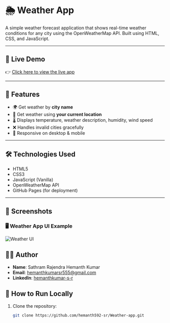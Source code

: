 # 🌦️ Weather App

A simple weather forecast application that shows real-time weather conditions for any city using the OpenWeatherMap API. Built using HTML, CSS, and JavaScript.

---

## 🔗 Live Demo

👉 [Click here to view the live app](https://hemanth592-sr.github.io/Weather-app/)

---

## 📌 Features

- 🌍 Get weather by **city name**
- 📍 Get weather using **your current location**
- 🌡️ Displays temperature, weather description, humidity, wind speed
- ❌ Handles invalid cities gracefully
- 📱 Responsive on desktop & mobile

---

## 🛠️ Technologies Used

- HTML5
- CSS3
- JavaScript (Vanilla)
- OpenWeatherMap API
- GitHub Pages (for deployment)

---

## 📸 Screenshots

### 🖥️ Weather App UI Example

![Weather UI](https://raw.githubusercontent.com/hemanth592-sr/Weather-app/main/screenshots/weather-ui.png)


## 🙋‍♂️ Author

- **Name**: Sathram Rajendra Hemanth Kumar  
- **Email**: hemanthkumarsr555@gmail.com  
- **LinkedIn**: [hemanthkumar-s-r](https://www.linkedin.com/in/hemanthkumar-s-r-ba908a303)  


## 📂 How to Run Locally

1. Clone the repository:
   ```bash
   git clone https://github.com/hemanth592-sr/Weather-app.git
